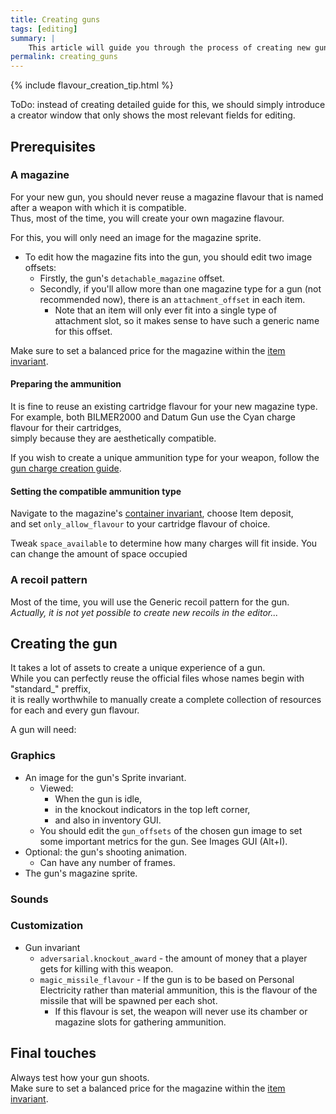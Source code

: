 ```yaml
---
title: Creating guns
tags: [editing] 
summary: |
    This article will guide you through the process of creating new guns inside the [Editor setup](editor_setup).
permalink: creating_guns
---
```


{% include flavour_creation_tip.html %}

ToDo: instead of creating detailed guide for this, we should simply introduce a creator window that only shows the most relevant fields for editing.

## Prerequisites

### A magazine

For your new gun, you should never reuse a magazine flavour that is named after a weapon with which it is compatible.  
Thus, most of the time, you will create your own magazine flavour.

For this, you will only need an image for the magazine sprite.
- To edit how the magazine fits into the gun, you should edit two image offsets:
	- Firstly, the gun's ``detachable_magazine`` offset.
	- Secondly, if you'll allow more than one magazine type for a gun (not recommended now), there is an ``attachment_offset`` in each item.
		- Note that an item will only ever fit into a single type of attachment slot, so it makes sense to have such a generic name for this offset.

Make sure to set a balanced price for the magazine within the [item invariant](item_component).

#### Preparing the ammunition

It is fine to reuse an existing cartridge flavour for your new magazine type.  
For example, both BILMER2000 and Datum Gun use the Cyan charge flavour for their cartridges,  
simply because they are aesthetically compatible.  

If you wish to create a unique ammunition type for your weapon, follow the [gun charge creation guide](creating_charges).

#### Setting the compatible ammunition type

Navigate to the magazine's [container invariant](container_component), choose Item deposit,  
and set ``only_allow_flavour`` to your cartridge flavour of choice.

Tweak ``space_available`` to determine how many charges will fit inside.
You can change the amount of space occupied

### A recoil pattern

Most of the time, you will use the Generic recoil pattern for the gun.
*Actually, it is not yet possible to create new recoils in the editor...*

## Creating the gun

It takes a lot of assets to create a unique experience of a gun.  
While you can perfectly reuse the official files whose names begin with "standard_" preffix,  
it is really worthwhile to manually create a complete collection of resources for each and every gun flavour.

A gun will need:

### Graphics

- An image for the gun's Sprite invariant.
	- Viewed:
		- When the gun is idle,
		- in the knockout indicators in the top left corner,
		- and also in inventory GUI.
	- You should edit the ``gun_offsets`` of the chosen gun image to set some important metrics for the gun.
	  See Images GUI (Alt+I).
- Optional: the gun's shooting animation.
	- Can have any number of frames.
- The gun's magazine sprite.

### Sounds

### Customization 

- Gun invariant
	- ``adversarial.knockout_award`` - the amount of money that a player gets for killing with this weapon.
	- ``magic_missile_flavour`` - If the gun is to be based on Personal Electricity rather than material ammunition, this is the flavour of the missile that will be spawned per each shot.
		- If this flavour is set, the weapon will never use its chamber or magazine slots for gathering ammunition.

## Final touches

Always test how your gun shoots.  
Make sure to set a balanced price for the magazine within the [item invariant](item_component).
